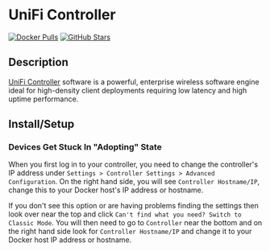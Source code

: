 # UniFi Controller

[![Docker Pulls](https://img.shields.io/docker/pulls/linuxserver/unifi-controller?style=flat-square&color=607D8B&label=docker%20pulls&logo=docker)](https://hub.docker.com/r/linuxserver/unifi-controller)
[![GitHub Stars](https://img.shields.io/github/stars/linuxserver/docker-unifi-controller?style=flat-square&color=607D8B&label=github%20stars&logo=github)](https://github.com/linuxserver/docker-unifi-controller)

## Description

[UniFi Controller](https://www.ubnt.com/enterprise/#unifi) software is a powerful, enterprise wireless software engine ideal for high-density client deployments requiring low latency and high uptime performance.

## Install/Setup

### Devices Get Stuck In "Adopting" State

When you first log in to your controller, you need to change the controller's IP address under `Settings > Controller Settings > Advanced Configuration`. On the right hand side, you will see `Controller Hostname/IP`, change this to your Docker host's IP address or hostname.

If you don't see this option or are having problems finding the settings then look over near the top and click `Can't find what you need? Switch to Classic Mode`. You will then need to go to `Controller` near the bottom and on the right hand side look for `Controller Hostname/IP` and change it to your Docker host IP address or hostname.

